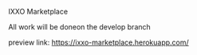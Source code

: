IXXO Marketplace

All work will be doneon the develop branch

preview link: https://ixxo-marketplace.herokuapp.com/
